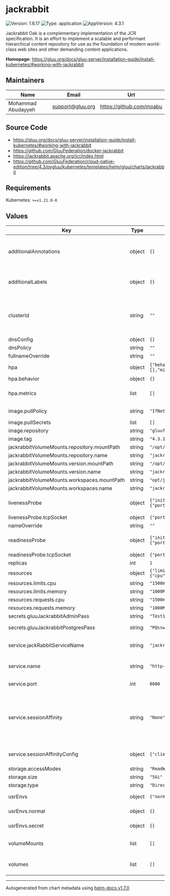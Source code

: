 # jackrabbit

![Version: 1.6.17](https://img.shields.io/badge/Version-1.6.17-informational?style=flat-square) ![Type: application](https://img.shields.io/badge/Type-application-informational?style=flat-square) ![AppVersion: 4.3.1](https://img.shields.io/badge/AppVersion-4.3.1-informational?style=flat-square)

Jackrabbit Oak is a complementary implementation of the JCR specification. It is an effort to implement a scalable and performant hierarchical content repository for use as the foundation of modern world-class web sites and other demanding content applications.

**Homepage:** <https://gluu.org/docs/gluu-server/installation-guide/install-kubernetes/#working-with-jackrabbit>

## Maintainers

| Name | Email | Url |
| ---- | ------ | --- |
| Mohammad Abudayyeh | support@gluu.org | https://github.com/moabu |

## Source Code

* <https://gluu.org/docs/gluu-server/installation-guide/install-kubernetes/#working-with-jackrabbit>
* <https://github.com/GluuFederation/docker-jackrabbit>
* <https://jackrabbit.apache.org/jcr/index.html>
* <https://github.com/GluuFederation/cloud-native-edition/tree/4.3/pygluu/kubernetes/templates/helm/gluu/charts/jackrabbit>

## Requirements

Kubernetes: `>=v1.21.0-0`

## Values

| Key | Type | Default | Description |
|-----|------|---------|-------------|
| additionalAnnotations | object | `{}` | Additional annotations that will be added across the gateway in the format of {cert-manager.io/issuer: "letsencrypt-prod"} |
| additionalLabels | object | `{}` | Additional labels that will be added across the gateway in the format of {mylabel: "myapp"} |
| clusterId | string | `""` | This id needs to be unique to each kubernetes cluster in a multi cluster setup west, east, south, north, region ...etc If left empty it will be randomly generated. |
| dnsConfig | object | `{}` | Add custom dns config |
| dnsPolicy | string | `""` | Add custom dns policy |
| fullnameOverride | string | `""` |  |
| hpa | object | `{"behavior":{},"enabled":true,"maxReplicas":10,"metrics":[],"minReplicas":1,"targetCPUUtilizationPercentage":50}` | Configure the HorizontalPodAutoscaler |
| hpa.behavior | object | `{}` | Scaling Policies |
| hpa.metrics | list | `[]` | metrics if targetCPUUtilizationPercentage is not set |
| image.pullPolicy | string | `"IfNotPresent"` | Image pullPolicy to use for deploying. |
| image.pullSecrets | list | `[]` | Image Pull Secrets |
| image.repository | string | `"gluufederation/jackrabbit"` | Image  to use for deploying. |
| image.tag | string | `"4.3.1_01"` | Image  tag to use for deploying. |
| jackrabbitVolumeMounts.repository.mountPath | string | `"/opt/jackrabbit/repository"` |  |
| jackrabbitVolumeMounts.repository.name | string | `"jackrabbit-volume"` |  |
| jackrabbitVolumeMounts.version.mountPath | string | `"/opt/jackrabbit/version"` |  |
| jackrabbitVolumeMounts.version.name | string | `"jackrabbit-volume"` |  |
| jackrabbitVolumeMounts.workspaces.mountPath | string | `"opt/jackrabbit/workspaces"` |  |
| jackrabbitVolumeMounts.workspaces.name | string | `"jackrabbit-volume"` |  |
| livenessProbe | object | `{"initialDelaySeconds":25,"periodSeconds":25,"tcpSocket":{"port":"http-jackrabbit"},"timeoutSeconds":5}` | Configure the liveness healthcheck for the Jackrabbit if needed. |
| livenessProbe.tcpSocket | object | `{"port":"http-jackrabbit"}` | Executes tcp healthcheck. |
| nameOverride | string | `""` |  |
| readinessProbe | object | `{"initialDelaySeconds":30,"periodSeconds":30,"tcpSocket":{"port":"http-jackrabbit"},"timeoutSeconds":5}` | Configure the readiness healthcheck for the Jackrabbit if needed. |
| readinessProbe.tcpSocket | object | `{"port":"http-jackrabbit"}` | Executes tcp healthcheck. |
| replicas | int | `1` | Service replica number. |
| resources | object | `{"limits":{"cpu":"1500m","memory":"1000Mi"},"requests":{"cpu":"1500m","memory":"1000Mi"}}` | Resource specs. |
| resources.limits.cpu | string | `"1500m"` | CPU limit. |
| resources.limits.memory | string | `"1000Mi"` | Memory limit. |
| resources.requests.cpu | string | `"1500m"` | CPU request. |
| resources.requests.memory | string | `"1000Mi"` | Memory request. |
| secrets.gluuJackrabbitAdminPass | string | `"Test1234#"` | Jackrabbit admin uid password |
| secrets.gluuJackrabbitPostgresPass | string | `"P@ssw0rd"` | Jackrabbit Postgres uid password |
| service.jackRabbitServiceName | string | `"jackrabbit"` | Name of the Jackrabbit service. Please keep it as default. |
| service.name | string | `"http-jackrabbit"` | The name of the jackrabbit port within the jackrabbit service. Please keep it as default. |
| service.port | int | `8080` | Port of the jackrabbit service. Please keep it as default. |
| service.sessionAffinity | string | `"None"` | Default set to None If you want to make sure that connections from a particular client are passed to the same Pod each time, you can select the session affinity based on the client's IP addresses by setting this to ClientIP |
| service.sessionAffinityConfig | object | `{"clientIP":{"timeoutSeconds":10800}}` | the maximum session sticky time if sessionAffinity is ClientIP |
| storage.accessModes | string | `"ReadWriteOnce"` |  |
| storage.size | string | `"5Gi"` | Jackrabbit volume size |
| storage.type | string | `"DirectoryOrCreate"` |  |
| usrEnvs | object | `{"normal":{},"secret":{}}` | Add custom normal and secret envs to the service |
| usrEnvs.normal | object | `{}` | Add custom normal envs to the service variable1: value1 |
| usrEnvs.secret | object | `{}` | Add custom secret envs to the service variable1: value1 |
| volumeMounts | list | `[]` | Configure any additional volumesMounts that need to be attached to the containers |
| volumes | list | `[]` | Configure any additional volumes that need to be attached to the pod |

----------------------------------------------
Autogenerated from chart metadata using [helm-docs v1.7.0](https://github.com/norwoodj/helm-docs/releases/v1.7.0)
